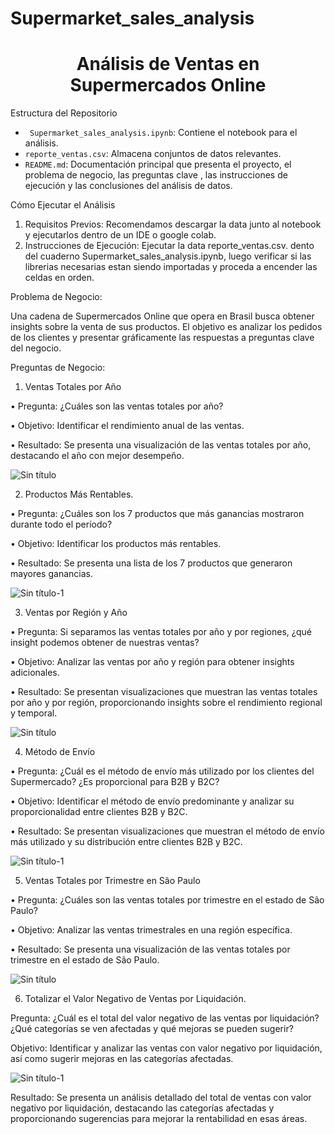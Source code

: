 # Supermarket_sales_analysis

<h1 align="center"> Análisis de Ventas en Supermercados Online</h1>


Estructura del Repositorio

- ` Supermarket_sales_analysis.ipynb`: Contiene el notebook para el análisis.
- `reporte_ventas.csv`: Almacena conjuntos de datos relevantes.
- `README.md`: Documentación principal que presenta el proyecto, el problema de negocio, las preguntas clave , las instrucciones de ejecución y las conclusiones del análisis de datos.

Cómo Ejecutar el Análisis

1. Requisitos Previos: Recomendamos descargar la data junto al notebook y ejecutarlos dentro de un IDE o google colab.
2. Instrucciones de Ejecución: Ejecutar la data reporte_ventas.csv. dento del cuaderno Supermarket_sales_analysis.ipynb, luego verificar si las librerias necesarias estan siendo importadas y proceda a encender las celdas en orden.


Problema de Negocio:


Una cadena de Supermercados Online que opera en Brasil busca obtener insights sobre la venta de sus productos. 
El objetivo es analizar los pedidos de los clientes y presentar gráficamente las respuestas a preguntas clave del negocio.

Preguntas de Negocio:

1. Ventas Totales por Año
   
•	Pregunta: ¿Cuáles son las ventas totales por año?

•	Objetivo: Identificar el rendimiento anual de las ventas.

•	Resultado: Se presenta una visualización de las ventas totales por año, destacando el año con mejor desempeño.

![Sin título](https://github.com/jpua981/Supermarket_sales_analysis./assets/145020540/f7c379fd-b5af-4049-ac63-7c77092fccc8)



2. Productos Más Rentables.
   
•	Pregunta: ¿Cuáles son los 7 productos que más ganancias mostraron durante todo el período?

•	Objetivo: Identificar los productos más rentables.

•	Resultado: Se presenta una lista de los 7 productos que generaron mayores ganancias.

![Sin título-1](https://github.com/jpua981/Supermarket_sales_analysis./assets/145020540/9089cb7e-ddc2-405d-b2dc-89a20731cd46)



3. Ventas por Región y Año

•	Pregunta: Si separamos las ventas totales por año y por regiones, ¿qué insight podemos obtener de nuestras ventas?

•	Objetivo: Analizar las ventas por año y región para obtener insights adicionales.

•	Resultado: Se presentan visualizaciones que muestran las ventas totales por año y por región, proporcionando insights sobre el rendimiento regional y temporal.

![Sin título](https://github.com/jpua981/Supermarket_sales_analysis./assets/145020540/8b85eafb-8466-45eb-bc9a-05acd9973d44)



4. Método de Envío

•	Pregunta: ¿Cuál es el método de envío más utilizado por los clientes del Supermercado? ¿Es proporcional para B2B y B2C?

•	Objetivo: Identificar el método de envío predominante y analizar su proporcionalidad entre clientes B2B y B2C.

•	Resultado: Se presentan visualizaciones que muestran el método de envío más utilizado y su distribución entre clientes B2B y B2C.


![Sin título-1](https://github.com/jpua981/Supermarket_sales_analysis./assets/145020540/db994554-cc71-49b5-ae1d-19651549101c)



5. Ventas Totales por Trimestre en São Paulo
   
•	Pregunta: ¿Cuáles son las ventas totales por trimestre en el estado de São Paulo?

•	Objetivo: Analizar las ventas trimestrales en una región específica.

•	Resultado: Se presenta una visualización de las ventas totales por trimestre en el estado de São Paulo.

![Sin título](https://github.com/jpua981/Supermarket_sales_analysis./assets/145020540/5bc5092f-275b-4a7c-8790-129f15e6b08b)



6. Totalizar el Valor Negativo de Ventas por Liquidación.
   
Pregunta: ¿Cuál es el total del valor negativo de las ventas por liquidación? ¿Qué categorías se ven afectadas y qué mejoras se pueden sugerir?

Objetivo: Identificar y analizar las ventas con valor negativo por liquidación, así como sugerir mejoras en las categorías afectadas.

![Sin título-1](https://github.com/jpua981/Supermarket_sales_analysis./assets/145020540/a5db34b0-2504-4404-9c7a-1aaf236450fb)



Resultado: Se presenta un análisis detallado del total de ventas con valor negativo por liquidación, destacando las categorías afectadas y proporcionando sugerencias para mejorar la rentabilidad en esas áreas.




